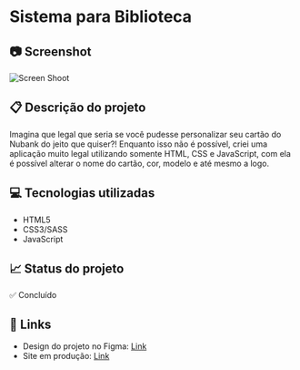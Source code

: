 # Sistema para Biblioteca

## 📷 Screenshot
![Screen Shoot](<img src="(https://super.abril.com.br/wp-content/uploads/2018/04/bibliotecas.png)" alt="drawing" width="200"/>)

## 📋 Descrição do projeto
Imagina que legal que seria se você pudesse personalizar seu cartão do Nubank do jeito que quiser?! Enquanto isso não é possível, criei uma aplicação muito legal utilizando somente HTML, CSS e JavaScript, com ela é possível alterar o nome do cartão, cor, modelo e até mesmo a logo.

## 💻 Tecnologias utilizadas
- HTML5
- CSS3/SASS
- JavaScript

## 📈 Status do projeto
✅ Concluído

## 🚀 Links 
- Design do projeto no Figma: [Link](https://www.figma.com/file/WGLUye16D5FLxy8NSM0ZaE/Projeto_nubank?node-id=0%3A1 "Link")
- Site em produção: [Link](https://cartao-personalizado.vercel.app/ "Link")

